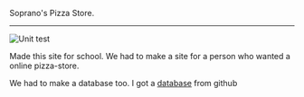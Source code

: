 Soprano's Pizza Store.

---------------------------------------------

![Unit test](https://github.com/geohot/tinygrad/workflows/Unit%20Tests/badge.svg)

Made this site for school. We had to make a site for a person who wanted a online pizza-store. 


We had to make a database too. I got a [database](https://github.com/ai-santos/pizza-database) from github


